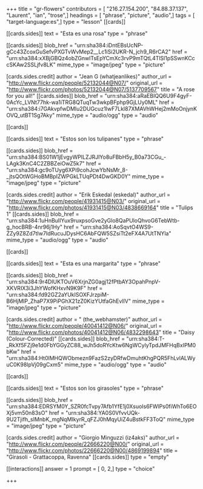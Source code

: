 +++
title = "gr-flowers"
contributors = [ "216.27.154.200", "84.88.37.137", "Laurent", "ian", "trose",]
headings = [ "phrase", "picture", "audio",]
tags = [ "target-language:es",]
type = "lesson"
[[cards]]

[[cards.sides]]
text = "Esta es una rosa"
type = "phrase"

[[cards.sides]]
blob_href = "urn:sha384:iDntEBsUcNP-gCc43ZcoxGuSefvPXGTvWvMep2__Lc1iSi2UKR-N_jch9_R6rCA2"
href = "urn:sha384:xXBjGBQz4obZGnwlTsEpYCmXc3rvP9mTQtL4TlSl1pSSwnKCccSKAw2SSLjfv8LK"
mime_type = "image/jpeg"
type = "picture"

[cards.sides.credit]
author = "Jean G (whatjeanlikes)"
author_url = "http://www.flickr.com/people/52132044@N07/"
original_url = "http://www.flickr.com/photos/52132044@N07/5137709567"
title = "A rose for you all!"
[[cards.sides]]
blob_href = "urn:sha384:aRaEBIQQ6U9F4gyF-0AcYc_LVNt77hk-wa1iTRG8QTuqTw3wkpBFphp9GjLUy0ML"
href = "urn:sha384:i7GAkvpfwDMIu2DUGcuz1IwF7Lkl87XMAVhWHej2mMoOnjynKOVQ_utBT1Sg7Aky"
mime_type = "audio/ogg"
type = "audio"

[[cards]]

[[cards.sides]]
text = "Estos son los tulipanes"
type = "phrase"

[[cards.sides]]
blob_href = "urn:sha384:BS01W1jEvgyWPILZJRJlYo8uFBbH5y_B0a73CGu_-LAgk3KnC4C2ZBBZeiOwZ5k7"
href = "urn:sha384:gc9oTUyg6XPi9cohJcwYbNsMr_8-_jtsQOtWGHoBMBpIZWPGkLTUqPDt4DwGKD0Y"
mime_type = "image/jpeg"
type = "picture"

[cards.sides.credit]
author = "Erik Eskedal (eskedal)"
author_url = "http://www.flickr.com/people/41931415@N03/"
original_url = "http://www.flickr.com/photos/41931415@N03/4838669164"
title = "Tulips 1"
[[cards.sides]]
blob_href = "urn:sha384:1uHnBuIIYux9ruxpsoGve2yGlo8QaPUloQhvoG6TebWtb-g_hocBRB-4nr96j1Hy"
href = "urn:sha384:AoSqvtO4WS9-ZZy9Z8Zd7tIw7IdRucuJDysHC6AbFQW5SZsiTt2eFX4A7UtTNYla"
mime_type = "audio/ogg"
type = "audio"

[[cards]]

[[cards.sides]]
text = "Esta es una margarita"
type = "phrase"

[[cards.sides]]
blob_href = "urn:sha384:9r4DIUKTOuV6XrjnZG0agj12fPtbAY3OpahPnpV-XKVRIX3i3JhYWofKHxvN9K9F"
href = "urn:sha384:fd92GZ2aYUkISOXFJrzpiM-B6HjMIP_ZhaP7X9PiPGhX21zZ0KizYUtfaGhEvlIV"
mime_type = "image/jpeg"
type = "picture"

[cards.sides.credit]
author = " (the_webhamster)"
author_url = "http://www.flickr.com/people/40041412@N06/"
original_url = "http://www.flickr.com/photos/40041412@N06/4832298643"
title = "Daisy (Colour-Corrected)"
[[cards.sides]]
blob_href = "urn:sha384:T-_RkXf5FZj9e1d0FbYGGyZC88_wJh5doRYcKtw6NgWCylyTpdJMFHqBxIPM0bKw"
href = "urn:sha384:Ht0lMHQWObmezn9FazS2zyDRfwDmuhtKhgPQR5FhLvlALWyuC0K98IpVj09gCxm5"
mime_type = "audio/ogg"
type = "audio"

[[cards]]

[[cards.sides]]
text = "Estos son los girasoles"
type = "phrase"

[[cards.sides]]
blob_href = "urn:sha384:EDRSYM0Y_SZR0fcTvpy7Afb1YfE1j0XsuoIs6FWlPs0fiWhTo6EOXj5vm50n83sO"
href = "urn:sha384:YA0S0VfvvUQk-9U2Tjifh_sIMnbK_mgNqMIkyrR_qFZJ0hMqyUiZ4uBstkFF3ToQ"
mime_type = "image/jpeg"
type = "picture"

[cards.sides.credit]
author = "Giorgio Minguzzi (iz4aks)"
author_url = "http://www.flickr.com/people/22666220@N00/"
original_url = "http://www.flickr.com/photos/22666220@N00/4869199894"
title = "Girasoli - Grattacoppa, Ravenna"
[[cards.sides]]
type = "empty"

[[interactions]]
answer = 1
prompt = [ 0, 2,]
type = "choice"

+++
